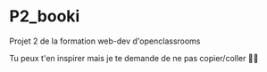 # P2_booki
Projet 2 de la formation web-dev d'openclassrooms

Tu peux t'en inspirer mais je te demande de ne pas copier/coller 🙇‍♀️
